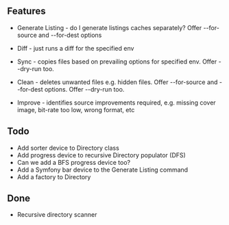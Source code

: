 Features
---

* Generate Listing - do I generate listings caches separately? Offer --for-source and --for-dest options

* Diff - just runs a diff for the specified env

* Sync - copies files based on prevailing options for specified env. Offer --dry-run too.

* Clean - deletes unwanted files e.g. hidden files. Offer --for-source and --for-dest options. Offer --dry-run too.

* Improve - identifies source improvements required, e.g. missing cover image, bit-rate too low, wrong format, etc

Todo
---

* Add sorter device to Directory class
* Add progress device to recursive Directory populator (DFS)
* Can we add a BFS progress device too?
* Add a Symfony bar device to the Generate Listing command
* Add a factory to Directory

Done
---

* Recursive directory scanner
